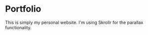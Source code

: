 Portfolio
=========

This is simply my personal website.  I'm using Skrollr for the parallax functionality.
